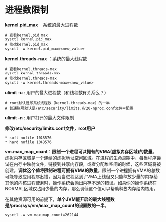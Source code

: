 # 进程数限制

**kernel.pid_max** ：系统的最大进程数
```shell
# 查看kernel.pid_max
sysctl kernel.pid_max
# 修改kernel.pid_max
sysctl -w kernel.pid_max=<new_value>
```

**kernel.threads-max** ：系统的最大线程数

```shell
# 查看kernel.threads-max
sysctl kernel.threads-max
# 修改kernel.threads-max
sysctl -w kernel.threads-max=<new_value>
```

**ulimit -u** : 用户的最大进程数（和线程数有关系么？）

```shell
# root默认是即系统线程数（kernel.threads-max）的一半
# 普通账号默认是/etc/security/limits.d/20-nproc.conf文件中配置
```

**ulimit -n** : 用户打开的最大文件限制

**修改/etc/security/limits.conf文件，root用户**

```
* soft nofile 1048576
* hard nofile 1048576
```

**vm.max_map_count**：**限制一个进程可以拥有的VMA(虚拟内存区域)的数量**。虚拟内存区域是一个连续的虚拟地址空间区域。在进程的生命周期中，每当程序尝试在内存中映射文件，链接到共享内存段，或者分配堆空间的时候，这些区域将被创建。**调优这个值将限制进程可拥有VMA的数量**。限制一个进程拥有VMA的总数可能导致应用程序出错，因为当进程达到了VMA上线但又只能释放少量的内存给其他的内核进程使用时，操作系统会抛出内存不足的错误。如果你的操作系统在NORMAL区域仅占用少量的内存，那么调低这个值可以帮助释放内存给内核用。

在其他资源可用的前提下，**单个JVM能开启的最大线程数是/proc/sys/vm/max_map_count的设置数的一半**。

```shell
sysctl -w vm.max_map_count=262144
```



